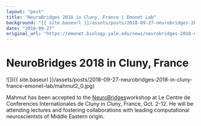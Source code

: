 ```yaml
---
layout: "post"
title: "NeuroBridges 2018 in Cluny, France | Emonet Lab"
background: "{{ site.baseurl }}/assets/posts/2018-09-27-neurobridges-2018-in-cluny-france-emonet-lab/mahmut2_0.jpg"
date: "2018-09-27"
original_url: "https://emonet.biology.yale.edu/news/neurobridges-2018-cluny-france"
---
```

# NeuroBridges 2018 in Cluny, France

![]({{ site.baseurl }}/assets/posts/2018-09-27-neurobridges-2018-in-cluny-france-emonet-lab/mahmut2_0.jpg)

Mahmut has been accepted to the [NeuroBridges](http://decision-making-lab.com/NeuroBridges/neurobridges2018.html)workshop at Le Centre de Conferences Internationales de Cluny in Cluny, France, Oct. 2-12. He will be attending lectures and fostering collaborations with leading computational neuroscientsts of Middle Eastern origin.